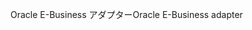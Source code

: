 <span data-ttu-id="8db5e-101">Oracle E-Business アダプター</span><span class="sxs-lookup"><span data-stu-id="8db5e-101">Oracle E-Business adapter</span></span>